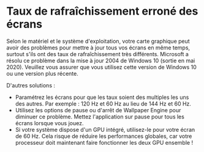 # Taux de rafraîchissement erroné des écrans

Selon le matériel et le système d'exploitation, votre carte graphique peut avoir des problèmes pour mettre à jour tous vos écrans en même temps, surtout s'ils ont des taux de rafraîchissement très différents. Microsoft a résolu ce problème dans la mise à jour 2004 de Windows 10 (sortie en mai 2020). Veuillez vous assurer que vous utilisez cette version de Windows 10 ou une version plus récente.

D'autres solutions :

* Paramétrez les écrans pour que les taux soient des multiples les uns des autres. Par exemple : 120 Hz et 60 Hz au lieu de 144 Hz et 60 Hz.
* Utilisez les options de pause ou d'arrêt de Wallpaper Engine pour diminuer ce problème. Mettez l'application sur pause pour tous les écrans lorsque vous jouez.
* Si votre système dispose d'un GPU intégré, utilisez-le pour votre écran de 60 Hz. Cela risque de réduire les performances globales, car votre processeur doit maintenant faire fonctionner les deux GPU ensemble !